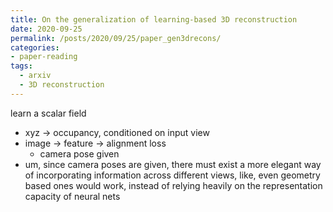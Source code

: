```yaml
---
title: On the generalization of learning-based 3D reconstruction
date: 2020-09-25
permalink: /posts/2020/09/25/paper_gen3drecons/
categories:
- paper-reading
tags:
  - arxiv
  - 3D reconstruction
---
```


learn a scalar field
- xyz -> occupancy, conditioned on input view
- image -> feature -> alignment loss
  - camera pose given
- um, since camera poses are given, there must exist a more elegant way of incorporating information across different views, like, even geometry based ones would work, instead of relying heavily on the representation capacity of neural nets
